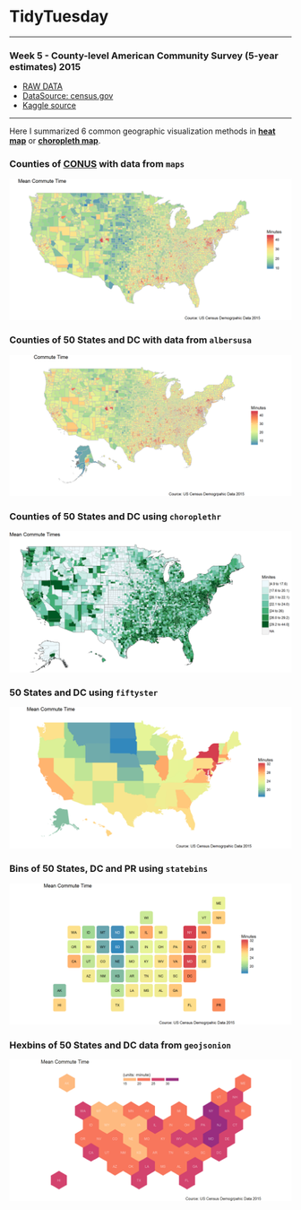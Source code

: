 
# TidyTuesday

***  
### Week 5 - County-level American Community Survey (5-year estimates) 2015  
* [RAW DATA](https://github.com/rfordatascience/tidytuesday/blob/master/data/acs2015_county_data.csv)  
* [DataSource: census.gov](https://factfinder.census.gov/faces/nav/jsf/pages/index.xhtml)  
* [Kaggle source](https://www.kaggle.com/muonneutrino/us-census-demographic-data)  

***  

Here I summarized 6 common geographic visualization methods in [**heat map**](https://en.wikipedia.org/wiki/Heat_map) or [**choropleth map**](https://en.wikipedia.org/wiki/Choropleth_map).    

### Counties of [CONUS](https://en.wikipedia.org/wiki/Contiguous_United_States) with data from `maps`     
![](https://raw.githubusercontent.com/ChuliangXiao/tidytuesday/master/Week05/US_State_County_CONUS.png)
### Counties of 50 States and DC with data from `albersusa`     
![](https://raw.githubusercontent.com/ChuliangXiao/tidytuesday/master/Week05/US_State_County_albers.png)

### Counties of 50 States and DC using `choroplethr`     
![](https://raw.githubusercontent.com/ChuliangXiao/tidytuesday/master/Week05/US_State_County_choropleth.png)

### 50 States and DC using `fiftyster`     
![](https://raw.githubusercontent.com/ChuliangXiao/tidytuesday/master/Week05/US_State_State_fiftystater.png)

### Bins of 50 States, DC and PR using `statebins`     
![](https://raw.githubusercontent.com/ChuliangXiao/tidytuesday/master/Week05/US_State_State_statebins.png)

### Hexbins of 50 States and DC data from `geojsonion`     
![](https://raw.githubusercontent.com/ChuliangXiao/tidytuesday/master/Week05/US_State_State_geojsonio.png)


